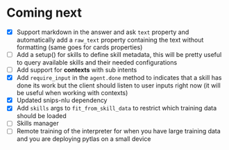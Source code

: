 Coming next
===

- [x] Support markdown in the answer and ask `text` property and automatically add a `raw_text` property containing the text without formatting (same goes for cards properties)
- [ ] Add a setup() for skills to define skill metadata, this will be pretty useful to query available skills and their needed configurations
- [ ] Add support for **contexts** with sub intents
- [x] Add `require_input` in the `agent.done` method to indicates that a skill has done its work but the client should listen to user inputs right now (it will be useful when working with contexts)
- [x] Updated snips-nlu dependency
- [x] Add `skills` args to `fit_from_skill_data` to restrict which training data should be loaded
- [ ] Skills manager
- [ ] Remote training of the interpreter for when you have large training data and you are deploying pytlas on a small device
